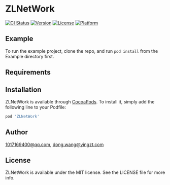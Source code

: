 # ZLNetWork

[![CI Status](https://img.shields.io/travis/1017169400@qq.com/ZLNetWork.svg?style=flat)](https://travis-ci.org/1017169400@qq.com/ZLNetWork)
[![Version](https://img.shields.io/cocoapods/v/ZLNetWork.svg?style=flat)](https://cocoapods.org/pods/ZLNetWork)
[![License](https://img.shields.io/cocoapods/l/ZLNetWork.svg?style=flat)](https://cocoapods.org/pods/ZLNetWork)
[![Platform](https://img.shields.io/cocoapods/p/ZLNetWork.svg?style=flat)](https://cocoapods.org/pods/ZLNetWork)

## Example

To run the example project, clone the repo, and run `pod install` from the Example directory first.

## Requirements

## Installation

ZLNetWork is available through [CocoaPods](https://cocoapods.org). To install
it, simply add the following line to your Podfile:

```ruby
pod 'ZLNetWork'
```

## Author

1017169400@qq.com, dong.wang@yingzt.com

## License

ZLNetWork is available under the MIT license. See the LICENSE file for more info.
